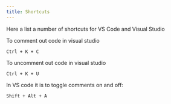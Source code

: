 ```yaml
---
title: Shortcuts
---
```

Here a list a number of shortcuts for VS Code and Visual Studio

To comment out code in visual studio

```
Ctrl + K + C
```
To uncomment out code in visual studio

```
Ctrl + K + U
```

In VS code it is to toggle comments on and off: 

```
Shift + Alt + A
```

